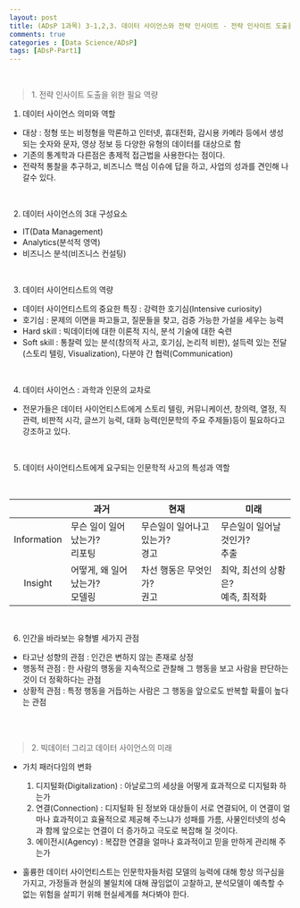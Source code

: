```yaml
---
layout: post
title: (ADsP 1과목) 3-1,2,3. 데이터 사이언스와 전략 인사이트 - 전략 인사이트 도출을 위한 필요 역량, 빅데이터 그리고 데이터 사이언스의 미래
comments: true
categories : [Data Science/ADsP]
tags: [ADsP-Part1]
---
```


<br>

> <subtitle> 1. 전략 인사이트 도출을 위한 필요 역량 </subtitle>

1) 데이터 사이언스 의미와 역할
  - 대상 : 정형 또는 비정형을 막론하고 인터넷, 휴대전화, 감시용 카메라 등에서 생성되는 숫자와 문자, 영상 정보 등 다양한 유형의 데이터를 대상으로 함
  - 기존의 통계학과 다른점은 총제적 접근법을 사용한다는 점이다.
  - 전략적 통찰을 추구하고, 비즈니스 핵심 이슈에 답을 하고, 사업의 성과를 견인해 나갈수 있다.

<br>

2) 데이터 사이언스의 3대 구성요소
  - IT(Data Management)
  - Analytics(분석적 영역)
  - 비즈니스 분석(비즈니스 컨설팅)

<br>

3) 데이터 사이언티스트의 역량
  - 데이터 사이언티스트의 중요한 특징 : 강력한 호기심(Intensive curiosity)
  - 호기심 : 문제의 이면을 파고들고, 질문들을 찾고, 검증 가능한 가설을 세우는 능력
  - Hard skill : 빅데이터에 대한 이론적 지식, 분석 기술에 대한 숙련
  - Soft skill : 통찰력 있는 분석(창의적 사고, 호기심, 논리적 비판), 설득력 있는 전달(스토리 텔링, Visualization), 다분야 간 협력(Communication)

<br>

4) 데이터 사이언스 : 과학과 인문의 교차로
  - 전문가들은 데이터 사이언티스트에게 스토리 텔링, 커뮤니케이션, 창의력, 열정, 직관력, 비판적 시각, 글쓰기 능력, 대화 능력(인문학의 주요 주제들)등이 필요하다고 강조하고 있다.

<br>

5) 데이터 사이언티스트에게 요구되는 인문학적 사고의 특성과 역할

<br>


|   |<center>과거</center>|<center>현재</center>|<center>미래</center>|
|:---------:|:-------|:-------|:-------|
|Information|무슨 일이 일어났는가?<br>리포팅|무슨일이 일어나고 있는가?<br>경고|무슨일이 일어날 것인가?<br>추출|
|Insight    |어떻게, 왜 일어났는가?<br>모델링|차선 행동은 무엇인가?<br>권고|최악, 최선의 상황은?<br>예측, 최적화|



<br>

6) 인간을 바라보는 유형별 세가지 관점

  - 타고난 성향의 관점 : 인간은 변하지 않는 존재로 상정
  - 행동적 관점 : 한 사람의 행동을 지속적으로 관찰해 그 행동을 보고 사람을 판단하는 것이 더 정확하다는 관점
  - 상황적 관점 : 특정 행동을 거듭하는 사람은 그 행동을 앞으로도 반복할 확률이 높다는 관점

<br><br>

><subtitle> 2. 빅데이터 그리고 데이터 사이언스의 미래 </subtitle>

* 가치 패러다임의 변화
  1. 디지털화(Digitalization) : 아날로그의 세상을 어떻게 효과적으로 디지털화 하는가
  2. 연결(Connection) : 디지털화 된 정보와 대상들이 서로 연결되어, 이 연결이 얼마나 효과적이고 효율적으로 제공해 주느냐가 성패를 가름, 사물인터넷의 성숙과 함께 앞으로는 연결이 더 증가하고 극도로 복잡해 질 것이다.
  3. 에이전시(Agency) : 복잡한 연결을 얼마나 효과적이고 믿을 만하게 관리해 주는가

* 훌륭한 데이터 사이언티스트는 인문학자들처럼 모델의 능력에 대해 항상 의구심을 가지고, 가정들과 현실의 불일치에 대해 끊임없이 고찰하고, 분석모델이 예측할 수 없는 위험을 살피기 위해 현실세계를 쳐다봐야 한다.

<br><br><br><br><br>
